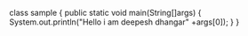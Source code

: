 class sample {
public static void main(String[]args)
{
System.out.println("Hello i am deepesh dhangar" +args[0]);
}
}
